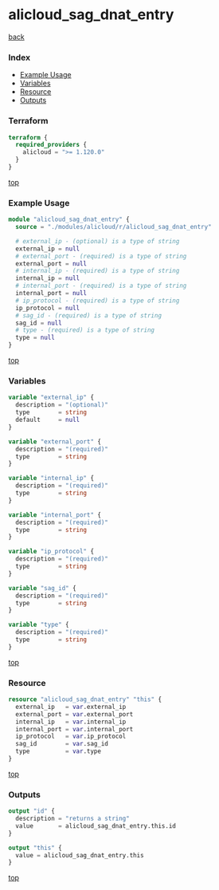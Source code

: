 # alicloud_sag_dnat_entry

[back](../alicloud.md)

### Index

- [Example Usage](#example-usage)
- [Variables](#variables)
- [Resource](#resource)
- [Outputs](#outputs)

### Terraform

```terraform
terraform {
  required_providers {
    alicloud = ">= 1.120.0"
  }
}
```

[top](#index)

### Example Usage

```terraform
module "alicloud_sag_dnat_entry" {
  source = "./modules/alicloud/r/alicloud_sag_dnat_entry"

  # external_ip - (optional) is a type of string
  external_ip = null
  # external_port - (required) is a type of string
  external_port = null
  # internal_ip - (required) is a type of string
  internal_ip = null
  # internal_port - (required) is a type of string
  internal_port = null
  # ip_protocol - (required) is a type of string
  ip_protocol = null
  # sag_id - (required) is a type of string
  sag_id = null
  # type - (required) is a type of string
  type = null
}
```

[top](#index)

### Variables

```terraform
variable "external_ip" {
  description = "(optional)"
  type        = string
  default     = null
}

variable "external_port" {
  description = "(required)"
  type        = string
}

variable "internal_ip" {
  description = "(required)"
  type        = string
}

variable "internal_port" {
  description = "(required)"
  type        = string
}

variable "ip_protocol" {
  description = "(required)"
  type        = string
}

variable "sag_id" {
  description = "(required)"
  type        = string
}

variable "type" {
  description = "(required)"
  type        = string
}
```

[top](#index)

### Resource

```terraform
resource "alicloud_sag_dnat_entry" "this" {
  external_ip   = var.external_ip
  external_port = var.external_port
  internal_ip   = var.internal_ip
  internal_port = var.internal_port
  ip_protocol   = var.ip_protocol
  sag_id        = var.sag_id
  type          = var.type
}
```

[top](#index)

### Outputs

```terraform
output "id" {
  description = "returns a string"
  value       = alicloud_sag_dnat_entry.this.id
}

output "this" {
  value = alicloud_sag_dnat_entry.this
}
```

[top](#index)